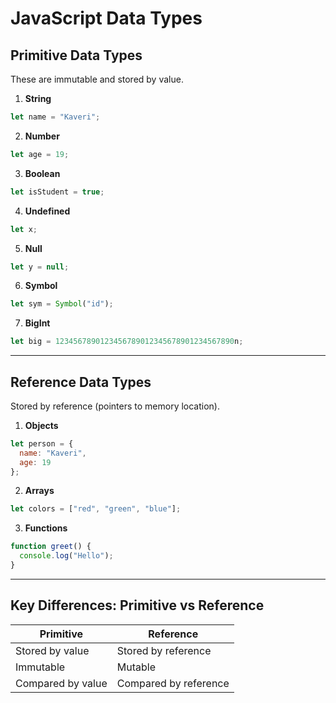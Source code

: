 # JavaScript Data Types

## Primitive Data Types
These are immutable and stored by value.

1. **String**
```js
let name = "Kaveri";
```

2. **Number**
```js
let age = 19;
```

3. **Boolean**
```js
let isStudent = true;
```

4. **Undefined**
```js
let x;
```

5. **Null**
```js
let y = null;
```

6. **Symbol**
```js
let sym = Symbol("id");
```

7. **BigInt**
```js
let big = 1234567890123456789012345678901234567890n;
```

---

## Reference Data Types
Stored by reference (pointers to memory location).

1. **Objects**
```js
let person = {
  name: "Kaveri",
  age: 19
};
```

2. **Arrays**
```js
let colors = ["red", "green", "blue"];
```

3. **Functions**
```js
function greet() {
  console.log("Hello");
}
```

---

## Key Differences: Primitive vs Reference
| Primitive         | Reference        |
|------------------|------------------|
| Stored by value  | Stored by reference |
| Immutable        | Mutable            |
| Compared by value| Compared by reference |
